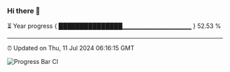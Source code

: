 ### Hi there 👋

⏳ Year progress { ███████████████▁▁▁▁▁▁▁▁▁▁▁▁▁▁▁ } 52.53 %

---

⏰ Updated on Thu, 11 Jul 2024 06:16:15 GMT

![Progress Bar CI](https://github.com/liununu/liununu/workflows/Progress%20Bar%20CI/badge.svg)
